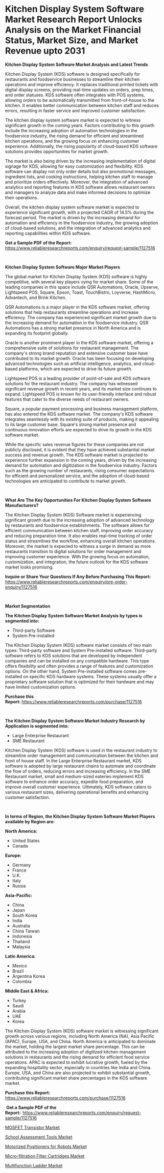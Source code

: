 <p><h1>Kitchen Display System Software Market Research Report Unlocks Analysis on the Market Financial Status, Market Size, and Market Revenue upto 2031</h1></p><p><strong>Kitchen Display System Software Market Analysis and Latest Trends</strong></p>
<p><p>Kitchen Display System (KDS) software is designed specifically for restaurants and foodservice businesses to streamline their kitchen operations and improve efficiency. It replaces traditional printed tickets with digital display screens, providing real-time updates on orders, prep times, and order statuses. KDS software often integrates with POS systems, allowing orders to be automatically transmitted from front-of-house to the kitchen. It enables better communication between kitchen staff and reduces errors, resulting in faster service and improved customer satisfaction.</p><p>The kitchen display system software market is expected to witness significant growth in the coming years. Factors contributing to this growth include the increasing adoption of automation technologies in the foodservice industry, the rising demand for efficient and streamlined kitchen operations, and the growing focus on enhancing customer experience. Additionally, the rising popularity of cloud-based KDS software solutions provides opportunities for market growth.</p><p>The market is also being driven by the increasing implementation of digital signage for KDS, allowing for easy customization and flexibility. KDS software can display not only order details but also promotional messages, ingredient lists, and cooking instructions, helping kitchen staff to manage and prioritize orders effectively. Moreover, the integration of advanced analytics and reporting features in KDS software allows restaurant owners and managers to analyze data and make informed decisions to optimize their operations.</p><p>Overall, the kitchen display system software market is expected to experience significant growth, with a projected CAGR of 14.5% during the forecast period. The market is driven by the increasing demand for automation and efficiency in the foodservice industry, the growing adoption of cloud-based solutions, and the integration of advanced analytics and reporting capabilities within KDS software.</p></p>
<p><strong>Get a Sample PDF of the Report:&nbsp;</strong> <a href="https://www.reliableresearchreports.com/enquiry/request-sample/1127516">https://www.reliableresearchreports.com/enquiry/request-sample/1127516</a></p>
<p>&nbsp;</p>
<p><strong>Kitchen Display System Software Major Market Players</strong></p>
<p><p>The global market for Kitchen Display System (KDS) software is highly competitive, with several key players vying for market share. Some of the leading companies in this space include QSR Automations, Oracle, Upserve, Lightspeed POS, Square, Epson, Toast, TouchBistro, Loyverse, HashMicro, Advantech, and Brink Kitchen.</p><p>QSR Automations is a major player in the KDS software market, offering solutions that help restaurants streamline operations and increase efficiency. The company has experienced significant market growth due to the increasing demand for automation in the foodservice industry. QSR Automations has a strong market presence in North America and is expanding its footprint globally.</p><p>Oracle is another prominent player in the KDS software market, offering a comprehensive suite of solutions for restaurant management. The company's strong brand reputation and extensive customer base have contributed to its market growth. Oracle has been focusing on developing advanced technologies such as artificial intelligence, analytics, and cloud-based platforms, which are expected to drive its future growth.</p><p>Lightspeed POS is a leading provider of point-of-sale and KDS software solutions for the restaurant industry. The company has witnessed significant revenue growth in recent years, and its market size continues to expand. Lightspeed POS is known for its user-friendly interface and robust features that cater to the diverse needs of restaurant owners.</p><p>Square, a popular payment processing and business management platform, has also entered the KDS software market. The company's KDS software integrates seamlessly with its existing suite of products, making it appealing to its large customer base. Square's strong market presence and continuous innovation efforts are expected to drive its growth in the KDS software market.</p><p>While the specific sales revenue figures for these companies are not publicly disclosed, it is evident that they have achieved substantial market success and revenue growth. The KDS software market is projected to experience further expansion in the coming years, driven by the increasing demand for automation and digitization in the foodservice industry. Factors such as the growing number of restaurants, rising consumer expectations for efficient and personalized service, and the adoption of cloud-based technologies are anticipated to contribute to market growth.</p></p>
<p>&nbsp;</p>
<p><strong>What Are The Key Opportunities For Kitchen Display System Software Manufacturers?</strong></p>
<p><p>The Kitchen Display System (KDS) Software market is experiencing significant growth due to the increasing adoption of advanced technology by restaurants and foodservice establishments. The software allows for efficient communication between kitchen staff, improving order accuracy and reducing preparation time. It also enables real-time tracking of order status and streamlines the workflow, enhancing overall kitchen operations. Moreover, the market is expected to witness a surge in demand as more restaurants transition to digital solutions for order management and improving customer experience. With the growing focus on automation, customization, and integration, the future outlook for the KDS software market looks promising.</p></p>
<p><strong>Inquire or Share Your Questions If Any Before Purchasing This Report:</strong> <a href="https://www.reliableresearchreports.com/enquiry/pre-order-enquiry/1127516">https://www.reliableresearchreports.com/enquiry/pre-order-enquiry/1127516</a></p>
<p>&nbsp;</p>
<p><strong>Market Segmentation</strong></p>
<p><strong>The Kitchen Display System Software Market Analysis by types is segmented into:</strong></p>
<p><ul><li>Third-party Software</li><li>System Pre-installed</li></ul></p>
<p><p>The Kitchen Display System (KDS) software market consists of two main types: Third-party software and System Pre-installed software. Third-party software refers to KDS solutions that are developed by independent companies and can be installed on any compatible hardware. This type offers flexibility and often provides a range of features and customization options. On the other hand, System Pre-installed software comes pre-installed on specific KDS hardware systems. These systems usually offer a proprietary software solution that is optimized for their hardware and may have limited customization options.</p></p>
<p><strong>Purchase this Report:&nbsp;</strong><a href="https://www.reliableresearchreports.com/purchase/1127516">https://www.reliableresearchreports.com/purchase/1127516</a></p>
<p>&nbsp;</p>
<p><strong>The Kitchen Display System Software Market Industry Research by Application is segmented into:</strong></p>
<p><ul><li>Large Enterprise Restaurant</li><li>SME Restaurant</li></ul></p>
<p><p>Kitchen Display System (KDS) software is used in the restaurant industry to streamline order management and communication between the kitchen and front of house staff. In the Large Enterprise Restaurant market, KDS software is adopted by large restaurant chains to automate and coordinate the flow of orders, reducing errors and increasing efficiency. In the SME Restaurant market, small and medium-sized eateries implement KDS software to enhance order accuracy, expedite food preparation, and improve overall customer experience. Ultimately, KDS software caters to various restaurant sizes, delivering operational benefits and enhancing customer satisfaction.</p></p>
<p>&nbsp;</p>
<p><strong>In terms of Region, the Kitchen Display System Software Market Players available by Region are:</strong></p>
<p>
    <p> <strong> North America: </strong>
        <ul>
            <li>United States</li>
            <li>Canada</li>
        </ul>
        </p> 
    <p> <strong> Europe: </strong>
        <ul>
            <li>Germany</li>
            <li>France</li>
            <li>U.K.</li>
            <li>Italy</li>
            <li>Russia</li>
        </ul>
        </p> 
    <p> <strong> Asia-Pacific: </strong>
        <ul>
            <li>China</li>
            <li>Japan</li>
            <li>South Korea</li>
            <li>India</li>
            <li>Australia</li>
            <li>China Taiwan</li>
            <li>Indonesia</li>
            <li>Thailand</li>
            <li>Malaysia</li>
        </ul>
        </p> 
    <p> <strong> Latin America: </strong>
        <ul>
            <li>Mexico</li>
            <li>Brazil</li>
            <li>Argentina Korea</li>
            <li>Colombia</li>
        </ul>
        </p> 
    <p> <strong> Middle East & Africa: </strong>
        <ul>
            <li>Turkey</li>
            <li>Saudi</li>
            <li>Arabia</li>
            <li>UAE</li>
            <li>Korea</li>
        </ul>
    </p>
    </p>
<p><p>The Kitchen Display System (KDS) software market is witnessing significant growth across various regions, including North America (NA), Asia Pacific (APAC), Europe, USA, and China. North America is anticipated to dominate the market, holding the largest market share percentage. This can be attributed to the increasing adoption of digitized kitchen management solutions in restaurants and the rising demand for efficient food service operations. APAC is expected to exhibit lucrative growth, fueled by the expanding hospitality sector, especially in countries like India and China. Europe, USA, and China are also projected to exhibit substantial growth, contributing significant market share percentages in the KDS software market.</p></p>
<p><strong>Purchase this Report: </strong><a href="https://www.reliableresearchreports.com/purchase/1127516">https://www.reliableresearchreports.com/purchase/1127516</a></p>
<p>&nbsp;<strong>Get a Sample PDF of the Report:&nbsp;&nbsp;</strong><a href="https://www.reliableresearchreports.com/enquiry/request-sample/1127516">https://www.reliableresearchreports.com/enquiry/request-sample/1127516</a></p>
<p><strong></strong></p>
<p><p><a href="https://github.com/dringals/Market-Research-Report-List-2/blob/main/mosfet-transistor-market.md">MOSFET Transistor Market</a></p><p><a href="https://medium.com/@juleshahn3456/school-assessment-tools-market-the-key-to-successful-business-strategy-forecast-till-2031-852012cec57d">School Assessment Tools Market</a></p><p><a href="https://www.linkedin.com/pulse/motorized-positioners-robots-market-offers-provide-insightful-qyt8e?trackingId=f865JyFlSEeWaviLEBVmBQ%3D%3D">Motorized Positioners for Robots Market</a></p><p><a href="https://www.linkedin.com/pulse/micro-filtration-filter-cartridges-market-size-trends-growth-outlook-vi95e?trackingId=5wMtbFAVQsemd1RC9kqgHA%3D%3D">Micro-filtration Filter Cartridges Market</a></p><p><a href="https://github.com/tamvrosiya/Market-Research-Report-List-2/blob/main/multifunction-ladder-market.md">Multifunction Ladder Market</a></p></p>